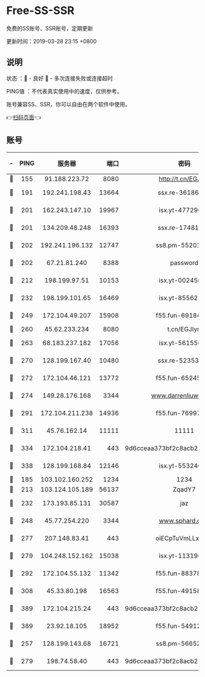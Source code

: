 # Free-SS-SSR

免费的SS账号、SSR账号，定期更新

更新时间：2019-03-28 23:15 +0800

## 说明

状态     ：🙂 - 良好 🙁 - 多次连接失败或连接超时

PING值   ：不代表真实使用中的速度，仅供参考。

账号兼容SS、SSR，你可以自由在两个软件中使用。

👉[扫码页面](https://liesauer.github.io/Free-SS-SSR/)👈

## 账号

|-|PING|服务器|端口|密码|加密方式|区域|
|:----:|:----:|:-----:|-----:|:----:|:----:|:----:|
|🙂|155|91.188.223.72|8080|http://t.cn/EGJIyrl|rc4-md5|RU|
|🙂|191|192.241.198.43|13664|ssx.re-36186556|aes-256-cfb|US|
|🙂|201|162.243.147.10|19967|isx.yt-47729696|aes-256-cfb|US|
|🙂|201|134.209.48.248|16393|ssx.re-17481925|aes-256-cfb|US|
|🙂|202|192.241.196.132|12747|ss8.pm-55201194|aes-256-cfb|US|
|🙂|202|67.21.81.240|8388|password|aes-256-cfb|US|
|🙂|212|198.199.97.51|10153|isx.yt-00245029|aes-256-cfb|US|
|🙂|232|198.199.101.65|16469|isx.yt-85562191|aes-256-cfb|US|
|🙂|249|172.104.49.207|15908|f55.fun-69184695|aes-256-cfb|SG|
|🙂|260|45.62.233.234|8080|t.cn/EGJIyrl|rc4-md5|CA|
|🙂|263|68.183.237.182|17056|isx.yt-56155627|aes-256-cfb|SG|
|🙂|270|128.199.167.40|10480|ssx.re-52353486|aes-256-cfb|SG|
|🙂|272|172.104.46.121|13772|f55.fun-65245413|aes-256-cfb|SG|
|🙂|274|149.28.176.168|3344|www.darrenliuwei.com|aes-256-cfb|AU|
|🙂|291|172.104.211.238|14936|f55.fun-76997042|aes-256-cfb|US|
|🙂|311|45.76.162.14|11111|11111|aes-256-cfb|SG|
|🙂|334|172.104.218.41|443|9d6cceaa373bf2c8acb22e60b6a58be6|aes-256-cfb|US|
|🙂|338|128.199.168.84|12146|isx.yt-55324630|aes-256-cfb|SG|
|🙂|185|103.102.160.252|1234|1234|rc4-md5|JP|
|🙂|213|103.124.105.189|56137|ZqadY7|chacha20|US|
|🙂|232|173.193.85.131|30587|jaz|aes-256-cfb|US|
|🙂|248|45.77.254.220|3344|www.sphard.com|aes-256-cfb|SG|
|🙂|277|207.148.83.41|443|oiECpTuVmLLxk4Ts|aes-256-cfb|AU|
|🙂|279|104.248.152.162|15038|isx.yt-11319657|aes-256-cfb|SG|
|🙂|292|172.104.55.132|11342|f55.fun-88378676|aes-256-cfb|SG|
|🙂|308|45.33.80.198|16563|f55.fun-49158417|aes-256-cfb|US|
|🙂|389|172.104.215.24|443|9d6cceaa373bf2c8acb22e60b6a58be6|aes-256-cfb|US|
|🙂|389|23.92.18.105|18952|f55.fun-54912159|aes-256-cfb|US|
|🙁|257|128.199.143.68|16721|ss8.pm-56652632|aes-256-cfb|SG|
|🙁|279|198.74.58.40|443|9d6cceaa373bf2c8acb22e60b6a58be6|aes-256-cfb|US|
